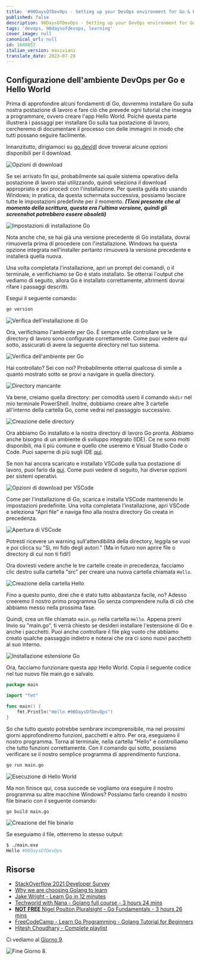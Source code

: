 ```yaml
---
title: '#90DaysOfDevOps - Setting up your DevOps environment for Go & Hello World - Day 8'
published: false
description: 90DaysOfDevOps - Setting up your DevOps environment for Go & Hello World
tags: 'devops, 90daysofdevops, learning'
cover_image: null
canonical_url: null
id: 1048857
italian_version: maxiviani
translate_date: 2023-07-28
---
```


## Configurazione dell'ambiente DevOps per Go e Hello World

Prima di approfondire alcuni fondamenti di Go, dovremmo installare Go sulla nostra postazione di lavoro e fare ciò che prevede ogni tutorial che insegna a programmare, ovvero creare l'app Hello World. Poiché questa parte illustrerà i passaggi per installare Go sulla tua postazione di lavoro, cercheremo di documentare il processo con delle immagini in modo che tutti possano seguire facilmente.

Innanzitutto, dirigiamoci su [go.dev/dl](https://go.dev/dl/) dove troverai alcune opzioni disponibili per il download.

![Opzioni di download](Images/Day8_Go1.png)

Se sei arrivato fin qui, probabilmente sai quale sistema operativo della postazione di lavoro stai utilizzando, quindi seleziona il download appropriato e poi procedi con l'installazione. Per questa guida sto usando Windows; in pratica, da questa schermata successiva, possiamo lasciare tutte le impostazioni predefinite per il momento. **_(Tieni presente che al momento della scrittura, questa era l'ultima versione, quindi gli screenshot potrebbero essere obsoleti)_**

![Impostazioni di installazione Go](Images/Day8_Go2.png)

Nota anche che, se hai già una versione precedente di Go installata, dovrai rimuoverla prima di procedere con l'installazione. Windows ha questa opzione integrata nell'installer pertanto rimuoverà la versione precedente e installerà quella nuova.

Una volta completata l'installazione, apri un prompt dei comandi, o il terminale, e verifichiamo se Go è stato installato. Se otterrai l'output che vediamo di seguito, allora Go è installato correttamente, altrimenti dovrai rifare i passaggi descritti.

Esegui il seguente comando:

```bash
go version
```

![Verifica dell'installazione di Go](Images/Day8_Go3.png)

Ora, verifichiamo l'ambiente per Go. È sempre utile controllare se le directory di lavoro sono configurate correttamente. Come puoi vedere qui sotto, assicurati di avere la seguente directory nel tuo sistema.

![Verifica dell'ambiente per Go](Images/Day8_Go4.png)

Hai controllato? Sei con noi? Probabilmente otterrai qualcosa di simile a quanto mostrato sotto se provi a navigare in quella directory.

![Directory mancante](Images/Day8_Go5.png)

Va bene, creiamo quella directory: per comodità userò il comando `mkdir` nel mio terminale PowerShell. Inoltre, dobbiamo creare altre 3 cartelle all'interno della cartella Go, come vedrai nel passaggio successivo.

![Creazione delle directory](Images/Day8_Go6.png)

Ora abbiamo Go installato e la nostra directory di lavoro Go pronta. Abbiamo anche bisogno di un ambiente di sviluppo integrato (IDE). Ce ne sono molti disponibili, ma il più comune e quello che useremo è Visual Studio Code o Code. Puoi saperne di più sugli IDE [qui](https://www.youtube.com/watch?v=vUn5akOlFXQ).

Se non hai ancora scaricato e installato VSCode sulla tua postazione di lavoro, puoi farlo da [qui](https://code.visualstudio.com/download). Come puoi vedere di seguito, hai diverse opzioni per sistemi operativi.

![Opzioni di download per VSCode](Images/Day8_Go7.png)

Come per l'installazione di Go, scarica e installa VSCode mantenendo le impostazioni predefinite. Una volta completata l'installazione, apri VSCode e seleziona "Apri file" e naviga fino alla nostra directory Go creata in precedenza.

![Apertura di VSCode](Images/Day8_Go8.png)

Potresti ricevere un warning sull'attendibilità della directory, leggila se vuoi e poi clicca su "Sì, mi fido degli autori." (Ma in futuro non aprire file o directory di cui non ti fidi!)

Ora dovresti vedere anche le tre cartelle create in precedenza, facciamo clic destro sulla cartella "src" per creare una nuova cartella chiamata `Hello`.

![Creazione della cartella Hello](Images/Day8_Go9.png)

Fino a questo punto, direi che è stato tutto abbastanza facile, no? Adesso creeremo il nostro primo programma Go senza comprendere nulla di ciò che abbiamo messo nella prossima fase.

Quindi, crea un file chiamato `main.go` nella cartella `Hello`. Appena premi Invio su "main.go", ti verrà chiesto se desideri installare l'estensione di Go e anche i pacchetti. Puoi anche controllare il file pkg vuoto che abbiamo creato qualche passaggio indietro e noterai che ora ci sono nuovi pacchetti al suo interno.

![Installazione estensione Go](Images/Day8_Go10.png)

Ora, facciamo funzionare questa app Hello World. Copia il seguente codice nel tuo nuovo file main.go e salvalo.

```go
package main

import "fmt"

func main() {
    fmt.Println("Hello #90DaysOfDevOps")
}
```

So che tutto questo potrebbe sembrare incomprensibile, ma nei prossimi giorni approfondiremo funzioni, pacchetti e altro. Per ora, eseguiamo il nostro programma. Torna al terminale, nella cartella "Hello" e controlliamo che tutto funzioni correttamente. Con il comando qui sotto, possiamo verificare se il nostro semplice programma di apprendimento funziona.

```bash
go run main.go
```

![Esecuzione di Hello World](Images/Day8_Go11.png)

Ma non finisce qui, cosa succede se vogliamo ora eseguire il nostro programma su altre macchine Windows? Possiamo farlo creando il nostro file binario con il seguente comando:

```bash
go build main.go
```

![Creazione del file binario](Images/Day8_Go12.png)

Se eseguiamo il file, otterremo lo stesso output:

```bash
$ ./main.exe
Hello #90DaysOfDevOps
```

## Risorse

- [StackOverflow 2021 Developer Survey](https://insights.stackoverflow.com/survey/2021)
- [Why we are choosing Golang to learn](https://www.youtube.com/watch?v=7pLqIIAqZD4&t=9s)
- [Jake Wright - Learn Go in 12 minutes](https://www.youtube.com/watch?v=C8LgvuEBraI&t=312s)
- [Techworld with Nana - Golang full course - 3 hours 24 mins](https://www.youtube.com/watch?v=yyUHQIec83I)
- [**NOT FREE** Nigel Poulton Pluralsight - Go Fundamentals - 3 hours 26 mins](https://www.pluralsight.com/courses/go-fundamentals)
- [FreeCodeCamp - Learn Go Programming - Golang Tutorial for Beginners](https://www.youtube.com/watch?v=YS4e4q9oBaU&t=1025s)
- [Hitesh Choudhary - Complete playlist](https://www.youtube.com/playlist?list=PLRAV69dS1uWSR89FRQGZ6q9BR2b44Tr9N)

Ci vediamo al [Giorno 9](day09.md).

![Fine Giorno 8](Images/Day8_Go13.png).
